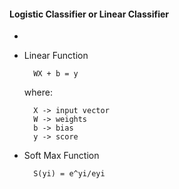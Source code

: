 #### Logistic Classifier or Linear Classifier
-
- Linear Function

        WX + b = y

    where:
 
        X -> input vector
        W -> weights
        b -> bias
        y -> score
      
- Soft Max Function
   
        S(yi) = e^yi/eyi
        